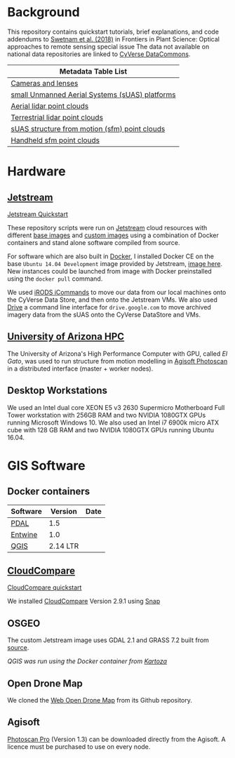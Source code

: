 # Background

This repository contains quickstart tutorials, brief explanations, and code addendums to [Swetnam et al. (2018)]() in Frontiers in Plant Science: Optical approaches to remote sensing special issue The data not available on national data repositories are linked to [CyVerse DataCommons](http://datacommons.cyverse.org/).

|Metadata Table List|
|-------------------|
|[Cameras and lenses](https://github.com/tyson-swetnam/lidar_sfm_data_fusion/blob/master/sfm/agisoft_photoscan.md#digital-camera-specifications)|
|[small Unmanned Aerial Systems (sUAS) platforms](https://github.com/tyson-swetnam/lidar_sfm_data_fusion/tree/master/sfm#suas-sfm)|
|[Aerial lidar point clouds](https://github.com/tyson-swetnam/lidar_sfm_data_fusion/blob/master/cloudcompare/Point_Cloud_Alignment.md#aerial-lidar)|
|[Terrestrial lidar point clouds](https://github.com/tyson-swetnam/lidar_sfm_data_fusion/blob/master/cloudcompare/Point_Cloud_Alignment.md#terrestrial-laser-scanning)|
|[sUAS structure from motion (sfm) point clouds](https://github.com/tyson-swetnam/lidar_sfm_data_fusion/blob/master/cloudcompare/Point_Cloud_Alignment.md#suas-sfm)|
|[Handheld sfm point clouds]()|

# Hardware

## [Jetstream](https://github.com/tyson-swetnam/lidar_sfm_data_fusion/tree/master/jetstream)

[Jetstream Quickstart](https://github.com/tyson-swetnam/lidar_sfm_data_fusion/tree/master/jetstream)

These repository scripts were run on [Jetstream](https://jetstream-cloud.org/) cloud resources with different [base images](https://use.jetstream-cloud.org/application/images/54) and [custom images](https://use.jetstream-cloud.org/application/images/330) using a combination of Docker containers and stand alone software compiled from source.

For software which are also built in [Docker](https://www.docker.com/), I installed Docker CE on the base `Ubuntu 14.04 Development` image provided by Jetstream, [image here](https://use.jetstream-cloud.org/application/images/359). New instances could be launched from image with Docker preinstalled using the `docker pull` command.

We used [iRODS iCommands](https://pods.iplantcollaborative.org/wiki/display/DS/Setting+Up+iCommands) to move our data from our local machines onto the CyVerse Data Store, and then onto the Jetstream VMs. We also used [Drive](https://github.com/odeke-em/drive) a command line interface for `drive.google.com` to move archived imagery data from the sUAS onto the CyVerse DataStore and VMs. 

## [University of Arizona HPC](https://github.com/tyson-swetnam/lidar_sfm_data_fusion/tree/master/uahpc)

The University of Arizona's High Performance Computer with GPU, called *El Gato*, was used to run structure from motion modelling in [Agisoft Photoscan](http://www.agisoft.com/) in a distributed interface (master + worker nodes). 

## Desktop Workstations

We used an Intel dual core XEON E5 v3 2630 Supermicro Motherboard Full Tower workstation with 256GB RAM and two NVIDIA 1080GTX GPUs running Microsoft Windows 10. We also used an Intel i7 6900k micro ATX cube with 128 GB RAM and two NVIDIA 1080GTX GPUs running Ubuntu 16.04.

# GIS Software 

## Docker containers

|Software|Version|Date|
|--------|-------|----|
|[PDAL](https://www.pdal.io/)|1.5||
|[Entwine](https://entwine.io/)|1.0||
|[QGIS](https://github.com/kartoza/docker-qgis-desktop)|2.14 LTR||

## [CloudCompare](https://github.com/tyson-swetnam/lidar_sfm_data_fusion/tree/master/cloudcompare)

[CloudCompare quickstart](https://github.com/tyson-swetnam/lidar_sfm_data_fusion/tree/master/cloudcompare)

We installed [CloudCompare](http://www.danielgm.net/cc/) Version 2.9.1 using [Snap](https://snapcraft.io/docs/core/install)

## OSGEO

The custom Jetstream image uses GDAL 2.1 and GRASS 7.2 built from [source](https://grasswiki.osgeo.org/wiki/Compile_and_Install).

*QGIS was run using the Docker container from [Kartoza](https://github.com/kartoza/docker-qgis-desktop)*

## Open Drone Map

We cloned the [Web Open Drone Map](https://github.com/OpenDroneMap/WebODM) from its Github repository. 

## Agisoft

[Photoscan Pro](http://www.agisoft.com/) (Version 1.3) can be downloaded directly from the Agisoft. A licence must be purchased to use on every node.


